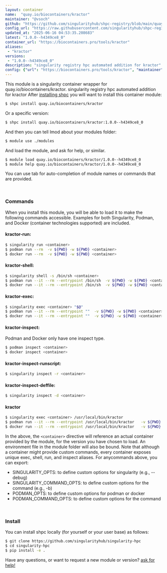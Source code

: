 ```yaml
---
layout: container
name:  "quay.io/biocontainers/kractor"
maintainer: "@vsoch"
github: "https://github.com/singularityhub/shpc-registry/blob/main/quay.io/biocontainers/kractor/container.yaml"
config_url: "https://raw.githubusercontent.com/singularityhub/shpc-registry/main/quay.io/biocontainers/kractor/container.yaml"
updated_at: "2025-06-16 04:53:35.208683"
latest: "1.0.0--h4349ce8_0"
container_url: "https://biocontainers.pro/tools/kractor"
aliases:
 - "kractor"
versions:
 - "1.0.0--h4349ce8_0"
description: "singularity registry hpc automated addition for kractor"
config: {"url": "https://biocontainers.pro/tools/kractor", "maintainer": "@vsoch", "description": "singularity registry hpc automated addition for kractor", "latest": {"1.0.0--h4349ce8_0": "sha256:7596b534ec304f43aedf897766f976a86307bbca13604dc8b1e67fbfe35a6801"}, "tags": {"1.0.0--h4349ce8_0": "sha256:7596b534ec304f43aedf897766f976a86307bbca13604dc8b1e67fbfe35a6801"}, "docker": "quay.io/biocontainers/kractor", "aliases": {"kractor": "/usr/local/bin/kractor"}}
---
```


This module is a singularity container wrapper for quay.io/biocontainers/kractor.
singularity registry hpc automated addition for kractor
After [installing shpc](#install) you will want to install this container module:


```bash
$ shpc install quay.io/biocontainers/kractor
```

Or a specific version:

```bash
$ shpc install quay.io/biocontainers/kractor:1.0.0--h4349ce8_0
```

And then you can tell lmod about your modules folder:

```bash
$ module use ./modules
```

And load the module, and ask for help, or similar.

```bash
$ module load quay.io/biocontainers/kractor/1.0.0--h4349ce8_0
$ module help quay.io/biocontainers/kractor/1.0.0--h4349ce8_0
```

You can use tab for auto-completion of module names or commands that are provided.

<br>

### Commands

When you install this module, you will be able to load it to make the following commands accessible.
Examples for both Singularity, Podman, and Docker (container technologies supported) are included.

#### kractor-run:

```bash
$ singularity run <container>
$ podman run --rm  -v ${PWD} -w ${PWD} <container>
$ docker run --rm  -v ${PWD} -w ${PWD} <container>
```

#### kractor-shell:

```bash
$ singularity shell -s /bin/sh <container>
$ podman run --it --rm --entrypoint /bin/sh  -v ${PWD} -w ${PWD} <container>
$ docker run --it --rm --entrypoint /bin/sh  -v ${PWD} -w ${PWD} <container>
```

#### kractor-exec:

```bash
$ singularity exec <container> "$@"
$ podman run --it --rm --entrypoint ""  -v ${PWD} -w ${PWD} <container> "$@"
$ docker run --it --rm --entrypoint ""  -v ${PWD} -w ${PWD} <container> "$@"
```

#### kractor-inspect:

Podman and Docker only have one inspect type.

```bash
$ podman inspect <container>
$ docker inspect <container>
```

#### kractor-inspect-runscript:

```bash
$ singularity inspect -r <container>
```

#### kractor-inspect-deffile:

```bash
$ singularity inspect -d <container>
```


#### kractor

```bash
$ singularity exec <container> /usr/local/bin/kractor
$ podman run --it --rm --entrypoint /usr/local/bin/kractor   -v ${PWD} -w ${PWD} <container> -c " $@"
$ docker run --it --rm --entrypoint /usr/local/bin/kractor   -v ${PWD} -w ${PWD} <container> -c " $@"
```



In the above, the `<container>` directive will reference an actual container provided
by the module, for the version you have chosen to load. An environment file in the
module folder will also be bound. Note that although a container
might provide custom commands, every container exposes unique exec, shell, run, and
inspect aliases. For anycommands above, you can export:

 - SINGULARITY_OPTS: to define custom options for singularity (e.g., --debug)
 - SINGULARITY_COMMAND_OPTS: to define custom options for the command (e.g., -b)
 - PODMAN_OPTS: to define custom options for podman or docker
 - PODMAN_COMMAND_OPTS: to define custom options for the command

<br>

### Install

You can install shpc locally (for yourself or your user base) as follows:

```bash
$ git clone https://github.com/singularityhub/singularity-hpc
$ cd singularity-hpc
$ pip install -e .
```

Have any questions, or want to request a new module or version? [ask for help!](https://github.com/singularityhub/singularity-hpc/issues)